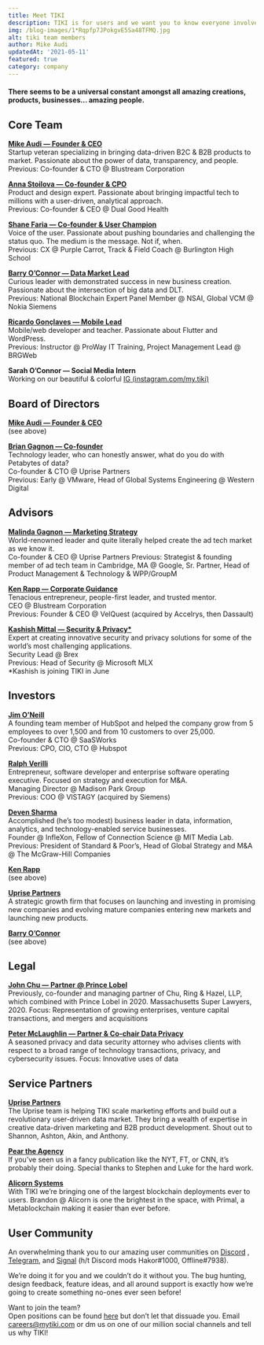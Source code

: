 ```yaml
---
title: Meet TIKI
description: TIKI is for users and we want you to know everyone involved. Together we’re going to take back our data.
img: /blog-images/1*Rqpfp7JPokgvE5Sa48TFMQ.jpg
alt: tiki team members
author: Mike Audi
updatedAt: '2021-05-11'
featured: true
category: company
---
```

#### There seems to be a universal constant amongst all amazing creations, products, businesses… amazing people.

## Core Team

**[Mike Audi — Founder & CEO](https://www.linkedin.com/in/maudi/)**  
Startup veteran specializing in bringing data-driven B2C & B2B products to market. Passionate about the power of data,
transparency, and people.  
Previous: Co-founder & CTO @ Blustream Corporation

**[Anna Stoilova — Co-founder & CPO](https://www.linkedin.com/in/annastoilova/)**  
Product and design expert. Passionate about bringing impactful tech to millions with a user-driven, analytical
approach.  
Previous: Co-founder & CEO @ Dual Good Health

**[Shane Faria — Co-founder & User Champion](https://www.linkedin.com/in/shane-faria-263a0b178/)**  
Voice of the user. Passionate about pushing boundaries and challenging the status quo. The medium is the message. Not
if, when.  
Previous: CX @ Purple Carrot, Track & Field Coach @ Burlington High School

**[Barry O’Connor — Data Market Lead](https://www.linkedin.com/in/barryoconnor/)**  
Curious leader with demonstrated success in new business creation. Passionate about the intersection of big data and
DLT.  
Previous: National Blockchain Expert Panel Member @ NSAI, Global VCM @ Nokia Siemens

**[Ricardo Gonçlaves — Mobile Lead](https://www.linkedin.com/in/ricardolg/)**  
Mobile/web developer and teacher. Passionate about Flutter and WordPress.  
Previous: Instructor @ ProWay IT Training, Project Management Lead @ BRGWeb

**Sarah O’Connor — Social Media Intern**  
Working on our beautiful & colorful [IG (instagram.com/my.tiki)](https://instagram.com/my.tiki)

## Board of Directors

**[Mike Audi — Founder & CEO](https://www.linkedin.com/in/maudi/)**  
(see above)

**[Brian Gagnon — Co-founder](https://www.linkedin.com/in/bmgagnon/)**  
Technology leader, who can honestly answer, what do you do with Petabytes of data?  
Co-founder & CTO @ Uprise Partners  
Previous: Early @ VMware, Head of Global Systems Engineering @ Western Digital

## Advisors

**[Malinda Gagnon — Marketing Strategy](https://www.linkedin.com/in/malindagagnon/)**  
World-renowned leader and quite literally helped create the ad tech market as we know it.  
Co-founder & CEO @ Uprise Partners Previous: Strategist & founding member of ad tech team in Cambridge, MA @ Google, Sr.
Partner, Head of Product Management & Technology & WPP/GroupM

**[Ken Rapp — Corporate Guidance](https://www.linkedin.com/in/ken-rapp-b922766/)**  
Tenacious entrepreneur, people-first leader, and trusted mentor.  
CEO @ Blustream Corporation  
Previous: Founder & CEO @ VelQuest (acquired by Accelrys, then Dassault)

**[Kashish Mittal — Security & Privacy*](https://www.linkedin.com/in/kashishmittalcmu/)**  
Expert at creating innovative security and privacy solutions for some of the world’s most challenging applications.  
Security Lead @ Brex  
Previous: Head of Security @ Microsoft MLX  
*Kashish is joining TIKI in June

## Investors

**[Jim O’Neill](https://www.hubspot.com/company/advisory-board/jim-oneill)**  
A founding team member of HubSpot and helped the company grow from 5 employees to over 1,500 and from 10 customers to
over 25,000.  
Co-founder & CTO @ SaaSWorks  
Previous: CPO, CIO, CTO @ Hubspot

**[Ralph Verilli](https://www.madisonparkgrp.com/team)**  
Entrepreneur, software developer and enterprise software operating executive. Focused on strategy and execution for
M&A.  
Managing Director @ Madison Park Group  
Previous: COO @ VISTAGY (acquired by Siemens)

**[Deven Sharma](https://en.wikipedia.org/wiki/Deven_Sharma)**  
Accomplished (he’s too modest) business leader in data, information, analytics, and technology-enabled service
businesses.  
Founder @ InfleXon, Fellow of Connection Science @ MIT Media Lab.  
Previous: President of Standard & Poor’s, Head of Global Strategy and M&A @ The McGraw-Hill Companies

**[Ken Rapp](https://www.linkedin.com/in/ken-rapp-b922766/)**  
(see above)

**[Uprise Partners](https://www.uprisepartners.com)**  
A strategic growth firm that focuses on launching and investing in promising new companies and evolving mature companies
entering new markets and launching new products.

**[Barry O’Connor](https://www.linkedin.com/in/barryoconnor/)**  
(see above)

## Legal

**[John Chu — Partner @ Prince Lobel](https://princelobel.com/professional/john-h-chu/)**  
Previously, co-founder and managing partner of Chu, Ring & Hazel, LLP, which combined with Prince Lobel in 2020.
Massachusetts Super Lawyers, 2020. Focus: Representation of growing enterprises, venture capital transactions, and
mergers and acquisitions

**[Peter McLaughlin — Partner & Co-chair Data Privacy](https://princelobel.com/professional/peter-f-mclaughlin/)**  
A seasoned privacy and data security attorney who advises clients with respect to a broad range of technology
transactions, privacy, and cybersecurity issues. Focus: Innovative uses of data

## Service Partners

**[Uprise Partners](https://www.uprisepartners.com)**  
The Uprise team is helping TIKI scale marketing efforts and build out a revolutionary user-driven data market. They
bring a wealth of expertise in creative data-driven marketing and B2B product development. Shout out to Shannon, Ashton,
Akin, and Anthony.

**[Pear the Agency](https://peartheagency.com)**  
If you’ve seen us in a fancy publication like the NYT, FT, or CNN, it’s probably their doing. Special thanks to Stephen
and Luke for the hard work.

**[Alicorn Systems](https://www.alicorn.systems)**  
With TIKI we’re bringing one of the largest blockchain deployments ever to users. Brandon @ Alicorn is one the brightest
in the space, with Primal, a Metablockchain making it easier than ever before.

## User Community

An overwhelming thank you to our amazing user communities on [Discord](https://discord.com/invite/evjYQq48Be)
, [Telegram](https://t.me/mytikiapp),
and [Signal](https://signal.group/#CjQKIA66Eq2VHecpcCd-cu-dziozMRSH3EuQdcZJNyMOYNi5EhC0coWtjWzKQ1dDKEjMqhkP) (h/t
Discord mods Hakor#1000, Offline#7938).

We’re doing it for you and we couldn’t do it without you. The bug hunting, design feedback, feature ideas, and all
around support is exactly how we’re going to create something no-ones ever seen before!

Want to join the team?  
Open positions can be found [here](https://angel.co/company/mytiki/jobs) but don’t let that dissuade you.
Email [careers@mytiki.com](mailto:careers@mytiki.com) or dm us on one of our million social channels and tell us why
TIKI!

